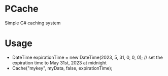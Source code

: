 # PCache
 Simple C# caching system

# Usage
 - DateTime expirationTime = new DateTime(2023, 5, 31, 0, 0, 0); // set the expiration time to May 31st, 2023 at midnight
 - Cache("mykey", myData, false, expirationTime);
